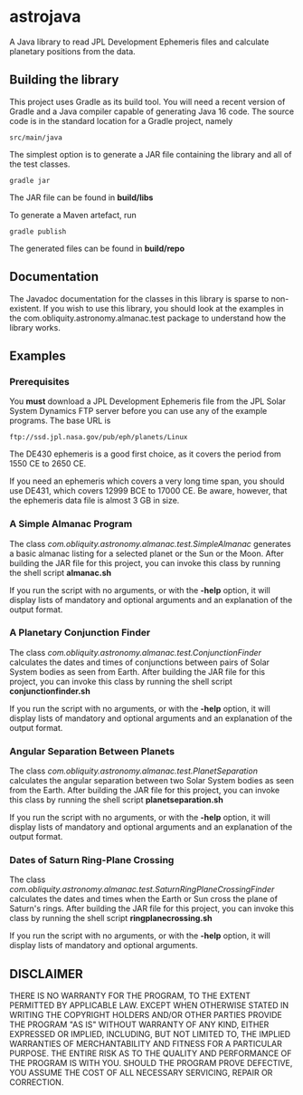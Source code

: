 # astrojava

A Java library to read JPL Development Ephemeris files and calculate
planetary positions from the data.

## Building the library

This project uses Gradle as its build tool.  You will need a recent
version of Gradle and a Java compiler capable of generating Java 16
code.  The source code is in the standard location for a Gradle
project, namely

`src/main/java`

The simplest option is to generate a JAR file containing the library
and all of the test classes.

`gradle jar`

The JAR file can be found in **build/libs**

To generate a Maven artefact, run

`gradle publish`

The generated files can be found in **build/repo**

## Documentation

The Javadoc documentation for the classes in this library is sparse
to non-existent.  If you wish to use this library, you should look
at the examples in the com.obliquity.astronomy.almanac.test package
to understand how the library works.

## Examples

### Prerequisites

You **must** download a JPL Development Ephemeris file from the
JPL Solar System Dynamics FTP server before you can use any of the
example programs.  The base URL is

`ftp://ssd.jpl.nasa.gov/pub/eph/planets/Linux`

The DE430 ephemeris is a good first choice, as it covers the period
from 1550 CE to 2650 CE.

If you need an ephemeris which covers a very long time span, you should
use DE431, which covers 12999 BCE to 17000 CE.  Be aware, however, that
the ephemeris data file is almost 3 GB in size.

### A Simple Almanac Program

The class *com.obliquity.astronomy.almanac.test.SimpleAlmanac* generates
a basic almanac listing for a selected planet or the Sun or the Moon.
After building the JAR file for this project, you can invoke this
class by running the shell script **almanac.sh**

If you run the script with no arguments, or with the **-help** option,
it will display lists of mandatory and optional arguments and an
explanation of the output format.

### A Planetary Conjunction Finder

The class *com.obliquity.astronomy.almanac.test.ConjunctionFinder*
calculates the dates and times of conjunctions between pairs of
Solar System bodies as seen from Earth.  After building the JAR
file for this project, you can invoke this class by running the
shell script **conjunctionfinder.sh**

If you run the script with no arguments, or with the **-help** option,
it will display lists of mandatory and optional arguments and an
explanation of the output format.

### Angular Separation Between Planets

The class *com.obliquity.astronomy.almanac.test.PlanetSeparation*
calculates the angular separation between two Solar System bodies
as seen from the Earth.  After building the JAR file for this project,
you can invoke this class by running the shell script **planetseparation.sh**

If you run the script with no arguments, or with the **-help** option,
it will display lists of mandatory and optional arguments and an
explanation of the output format.

### Dates of Saturn Ring-Plane Crossing

The class *com.obliquity.astronomy.almanac.test.SaturnRingPlaneCrossingFinder*
calculates the dates and times when the Earth or Sun cross the plane of
Saturn's rings.  After building the JAR file for this project,
you can invoke this class by running the shell script **ringplanecrossing.sh**

If you run the script with no arguments, or with the **-help** option,
it will display lists of mandatory and optional arguments.

## DISCLAIMER

THERE IS NO WARRANTY FOR THE PROGRAM, TO THE EXTENT PERMITTED BY
APPLICABLE LAW.  EXCEPT WHEN OTHERWISE STATED IN WRITING THE COPYRIGHT
HOLDERS AND/OR OTHER PARTIES PROVIDE THE PROGRAM "AS IS" WITHOUT WARRANTY
OF ANY KIND, EITHER EXPRESSED OR IMPLIED, INCLUDING, BUT NOT LIMITED TO,
THE IMPLIED WARRANTIES OF MERCHANTABILITY AND FITNESS FOR A PARTICULAR
PURPOSE.  THE ENTIRE RISK AS TO THE QUALITY AND PERFORMANCE OF THE PROGRAM
IS WITH YOU.  SHOULD THE PROGRAM PROVE DEFECTIVE, YOU ASSUME THE COST OF
ALL NECESSARY SERVICING, REPAIR OR CORRECTION.
